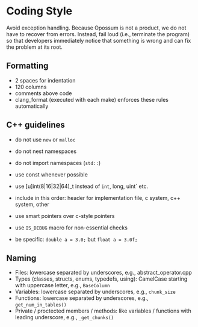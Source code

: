 # Coding Style
Avoid exception handling. Because Opossum is not a product, we do not have to recover from errors. Instead, fail loud (i.e., terminate the program) so that developers immediately notice that something is wrong and can fix the problem at its root.

## Formatting
- 2 spaces for indentation
- 120 columns
- comments above code
- clang_format (executed with each make) enforces these rules automatically

## C++ guidelines
- do not use `new` or `malloc`
- do not nest namespaces
- do not import namespaces (`std::`)

- use const whenever possible
- use [u]int(8|16|32|64)_t instead of `int`, long, uint` etc.
- include in this order: header for implementation file, c system, c++ system, other
- use smart pointers over c-style pointers
- use `IS_DEBUG` macro for non-essential checks
- be specific: `double a = 3.0;` but `float a = 3.0f;`

## Naming

- Files: lowercase separated by underscores, e.g., abstract_operator.cpp
- Types (classes, structs, enums, typedefs, using): CamelCase starting with uppercase letter, e.g., `BaseColumn`
- Variables: lowercase separated by underscores, e.g., `chunk_size`
- Functions: lowercase separated by underscores, e.g., `get_num_in_tables()`
- Private / proctected members / methods: like variables / functions with leading underscore, e.g., `_get_chunks()`
